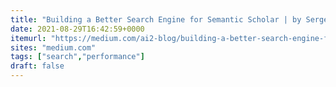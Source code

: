 ```yaml
---
title: "Building a Better Search Engine for Semantic Scholar | by Sergey Feldman | AI2 Blog | Medium"
date: 2021-08-29T16:42:59+0000
itemurl: "https://medium.com/ai2-blog/building-a-better-search-engine-for-semantic-scholar-ea23a0b661e7"
sites: "medium.com"
tags: ["search","performance"]
draft: false
---
```

